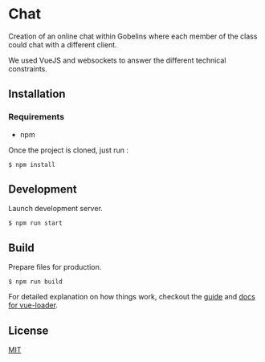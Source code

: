 # Chat

Creation of an online chat within Gobelins where each member of the class could chat with a different client.

We used VueJS and websockets to answer the different technical constraints.

## Installation

### Requirements
* npm

Once the project is cloned, just run :

`$ npm install`


## Development

Launch development server.

```
$ npm run start
```

## Build
Prepare files for production.

```
$ npm run build
```

For detailed explanation on how things work, checkout the [guide](http://vuejs-templates.github.io/webpack/) and [docs for vue-loader](http://vuejs.github.io/vue-loader).


## License
[MIT](https://choosealicense.com/licenses/mit/)
